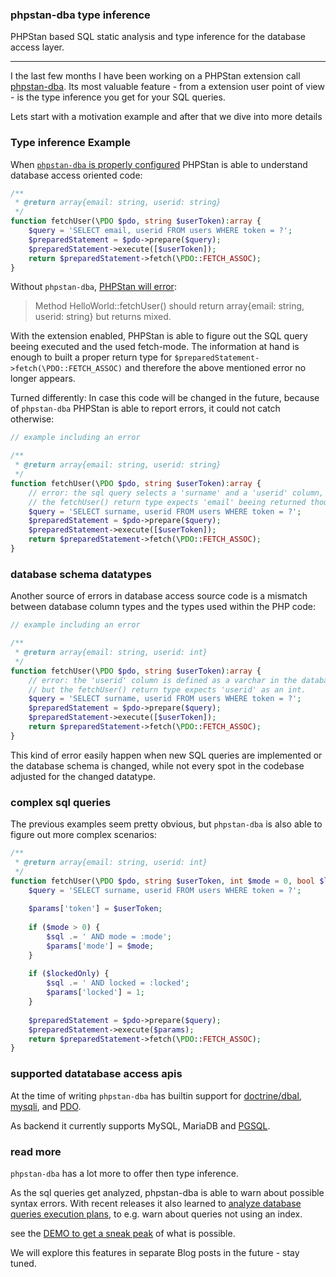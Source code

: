 ### phpstan-dba type inference

PHPStan based SQL static analysis and type inference for the database access layer.

---

I the last few months I have been working on a PHPStan extension call [phpstan-dba](https://staabm.github.io/2022/05/01/phpstan-dba.html).
Its most valuable feature - from a extension user point of view - is the type inference you get for your SQL queries.

Lets start with a motivation example and after that we dive into more details


### Type inference Example

When [`phpstan-dba` is properly configured](https://github.com/staabm/phpstan-dba#installation) PHPStan is able to understand database access oriented code:

```php
/**
 * @return array{email: string, userid: string}  
 */
function fetchUser(\PDO $pdo, string $userToken):array {
    $query = 'SELECT email, userid FROM users WHERE token = ?';
    $preparedStatement = $pdo->prepare($query);
    $preparedStatement->execute([$userToken]);
    return $preparedStatement->fetch(\PDO::FETCH_ASSOC);
}
```

Without `phpstan-dba`, [PHPStan will error](https://phpstan.org/r/d61b9704-bea2-4881-b5d5-aab7c065765e):
> Method HelloWorld::fetchUser() should return array{email: string, userid: string} but returns mixed.

With the extension enabled, PHPStan is able to figure out the SQL query beeing executed and the used fetch-mode.
The information at hand is enough to built a proper return type for `$preparedStatement->fetch(\PDO::FETCH_ASSOC)` and therefore the above mentioned error no longer appears.

Turned differently: In case this code will be changed in the future, because of `phpstan-dba` PHPStan is able to report errors, it could not catch otherwise:

```php
// example including an error

/**
 * @return array{email: string, userid: string}  
 */
function fetchUser(\PDO $pdo, string $userToken):array {
    // error: the sql query selects a 'surname' and a 'userid' column, but no 'email'.
    // the fetchUser() return type expects 'email' beeing returned though 
    $query = 'SELECT surname, userid FROM users WHERE token = ?';
    $preparedStatement = $pdo->prepare($query);
    $preparedStatement->execute([$userToken]);
    return $preparedStatement->fetch(\PDO::FETCH_ASSOC);
}
```


### database schema datatypes

Another source of errors in database access source code is a mismatch between database column types and the types used within the PHP code:

```php
// example including an error

/**
 * @return array{email: string, userid: int}  
 */
function fetchUser(\PDO $pdo, string $userToken):array {
    // error: the 'userid' column is defined as a varchar in the database,
    // but the fetchUser() return type expects 'userid' as an int. 
    $query = 'SELECT surname, userid FROM users WHERE token = ?';
    $preparedStatement = $pdo->prepare($query);
    $preparedStatement->execute([$userToken]);
    return $preparedStatement->fetch(\PDO::FETCH_ASSOC);
}
```

This kind of error easily happen when new SQL queries are implemented or the database schema is changed,
while not every spot in the codebase adjusted for the changed datatype.


### complex sql queries

The previous examples seem pretty obvious, but `phpstan-dba` is also able to figure out more complex scenarios:

```php
/**
 * @return array{email: string, userid: int}  
 */
function fetchUser(\PDO $pdo, string $userToken, int $mode = 0, bool $lockedOnly = false):array {
    $query = 'SELECT surname, userid FROM users WHERE token = ?';
    
    $params['token'] = $userToken;
    
    if ($mode > 0) {
        $sql .= ' AND mode = :mode';
        $params['mode'] = $mode;
    }
    
    if ($lockedOnly) {
        $sql .= ' AND locked = :locked';
        $params['locked'] = 1;
    }
        
    $preparedStatement = $pdo->prepare($query);
    $preparedStatement->execute($params);
    return $preparedStatement->fetch(\PDO::FETCH_ASSOC);
}
```


### supported datatabase access apis

At the time of writing `phpstan-dba` has builtin support for [doctrine/dbal](https://github.com/doctrine/dbal), [mysqli](https://www.php.net/mysqli), and [PDO](https://www.php.net/pdo).

As backend it currently supports MySQL, MariaDB and [PGSQL](https://twitter.com/markusstaab/status/1526950527677997056).


### read more

`phpstan-dba` has a lot more to offer then type inference.

As the sql queries get analyzed, phpstan-dba is able to warn about possible syntax errors.
With recent releases it also learned to [analyze database queries execution plans](https://twitter.com/markusstaab/status/1529481591222845440), to e.g. warn about queries not using an index.

see the [DEMO to get a sneak peak](https://github.com/staabm/phpstan-dba/pull/61/files#diff-98a3c43049f6a0c859c0303037d9773534396533d7890bad187d465d390d634e) of what is possible.

We will explore this features in separate Blog posts in the future - stay tuned. 